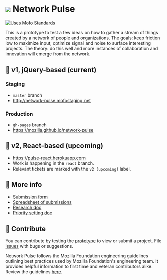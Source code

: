 # <img src="https://github.com/mozilla/network-pulse/blob/gh-pages/favicon.png?raw=true" /> Network Pulse
[![Uses Mofo Standards](https://MozillaFoundation.github.io/mofo-standards/badge.svg)](https://github.com/MozillaFoundation/mofo-standards)

This is a prototype to test a few ideas on how to gather a stream of things created by a network of people and organizations. The goals: keep friction low to maximize input; optimize signal and noise to surface interesting projects. The theory: do this well and more instances of collaboration and innovation will emerge from the network.

## 🔷 v1, jQuery-based (current)

### Staging

- `master` branch
- http://network-pulse.mofostaging.net

### Production

- `gh-pages` branch
- https://mozilla.github.io/network-pulse

## 🔷 v2, React-based (upcoming)

- https://pulse-react.herokuapp.com
- Work is happening in the `react` branch.
- Relevant tickets are marked with the `v2 (upcoming)` label.

## 🔷 More info

 - [Submission form](https://docs.google.com/a/mozillafoundation.org/forms/d/1CiNYA3gzHPd4HYrgQuQB2KM0TDpsbn6jbMcl-0_OjM4/viewform)
 - [Spreadsheet of submissions](https://docs.google.com/spreadsheets/d/1vmYQjQ9f6CR8Hs5JH3GGJ6F9fqWfLSW0S4dz-t2KTF4/)
 - [Research doc](https://docs.google.com/document/d/1SAAuPgOaVqpQorrbD0vZSnf8wHHYjddPyYrkrFj72kQ/)
 - [Priority setting doc](https://docs.google.com/presentation/d/1jwD5I3y1hT3LRwqY5fPlIn54DiJ5whWnuAK5G8OuEIY/)

## 🔷 Contribute

You can contribute by testing the [prototype](http://mozilla.github.io/network-pulse/) to view or submit a project. File [issues](https://github.com/mozilla/network-pulse/issues) with bugs or suggestions.

Network Pulse follows the Mozilla Foundation engineering guidelines outlining best practices used by Mozilla Foundation's engineering team. It provides helpful information to first time and veteran contributors alike. Review the guidelines [here](https://github.com/MozillaFoundation/mofo-standards).
